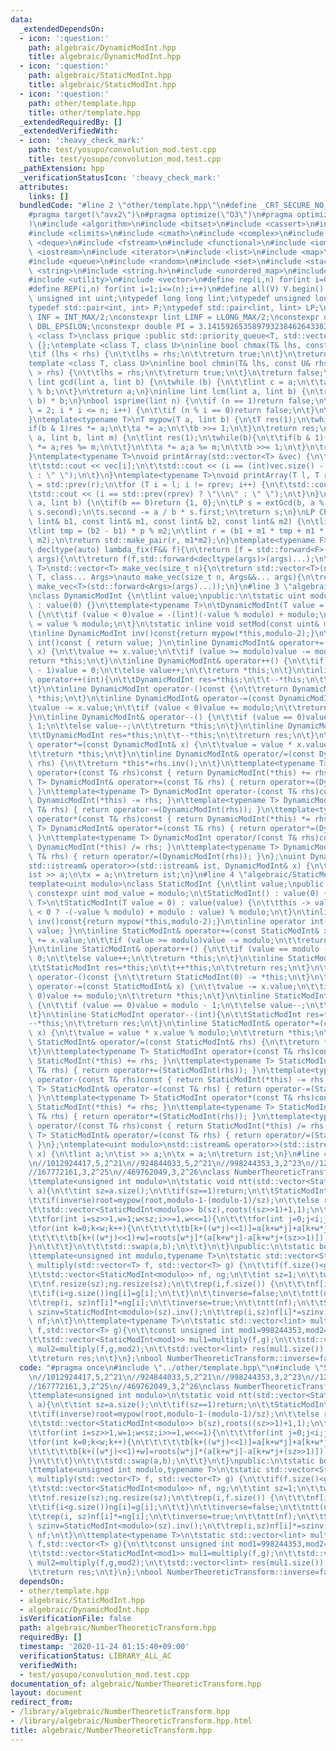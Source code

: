 ```yaml
---
data:
  _extendedDependsOn:
  - icon: ':question:'
    path: algebraic/DynamicModInt.hpp
    title: algebraic/DynamicModInt.hpp
  - icon: ':question:'
    path: algebraic/StaticModInt.hpp
    title: algebraic/StaticModInt.hpp
  - icon: ':question:'
    path: other/template.hpp
    title: other/template.hpp
  _extendedRequiredBy: []
  _extendedVerifiedWith:
  - icon: ':heavy_check_mark:'
    path: test/yosupo/convolution_mod.test.cpp
    title: test/yosupo/convolution_mod.test.cpp
  _pathExtension: hpp
  _verificationStatusIcon: ':heavy_check_mark:'
  attributes:
    links: []
  bundledCode: "#line 2 \"other/template.hpp\"\n#define _CRT_SECURE_NO_WARNINGS\n\
    #pragma target(\"avx2\")\n#pragma optimize(\"O3\")\n#pragma optimize(\"unroll-loops\"\
    )\n#include <algorithm>\n#include <bitset>\n#include <cassert>\n#include <cfloat>\n\
    #include <climits>\n#include <cmath>\n#include <complex>\n#include <ctime>\n#include\
    \ <deque>\n#include <fstream>\n#include <functional>\n#include <iomanip>\n#include\
    \ <iostream>\n#include <iterator>\n#include <list>\n#include <map>\n#include <memory>\n\
    #include <queue>\n#include <random>\n#include <set>\n#include <stack>\n#include\
    \ <string>\n#include <string.h>\n#include <unordered_map>\n#include <unordered_set>\n\
    #include <utility>\n#include <vector>\n#define rep(i,n) for(int i=0;i<(n);i++)\n\
    #define REP(i,n) for(int i=1;i<=(n);i++)\n#define all(V) V.begin(),V.end()\ntypedef\
    \ unsigned int uint;\ntypedef long long lint;\ntypedef unsigned long long ulint;\n\
    typedef std::pair<int, int> P;\ntypedef std::pair<lint, lint> LP;\nconstexpr int\
    \ INF = INT_MAX/2;\nconstexpr lint LINF = LLONG_MAX/2;\nconstexpr double eps =\
    \ DBL_EPSILON;\nconstexpr double PI = 3.141592653589793238462643383279;\ntemplate\
    \ <class T>\nclass prique :public std::priority_queue<T, std::vector<T>, std::greater<T>>\
    \ {};\ntemplate <class T, class U>\ninline bool chmax(T& lhs, const U& rhs) {\n\
    \tif (lhs < rhs) {\n\t\tlhs = rhs;\n\t\treturn true;\n\t}\n\treturn false;\n}\n\
    template <class T, class U>\ninline bool chmin(T& lhs, const U& rhs) {\n\tif (lhs\
    \ > rhs) {\n\t\tlhs = rhs;\n\t\treturn true;\n\t}\n\treturn false;\n}\ninline\
    \ lint gcd(lint a, lint b) {\n\twhile (b) {\n\t\tlint c = a;\n\t\ta = b; b = c\
    \ % b;\n\t}\n\treturn a;\n}\ninline lint lcm(lint a, lint b) {\n\treturn a / gcd(a,\
    \ b) * b;\n}\nbool isprime(lint n) {\n\tif (n == 1)return false;\n\tfor (int i\
    \ = 2; i * i <= n; i++) {\n\t\tif (n % i == 0)return false;\n\t}\n\treturn true;\n\
    }\ntemplate<typename T>\nT mypow(T a, lint b) {\n\tT res(1);\n\twhile(b){\n\t\t\
    if(b & 1)res *= a;\n\t\ta *= a;\n\t\tb >>= 1;\n\t}\n\treturn res;\n}\nlint modpow(lint\
    \ a, lint b, lint m) {\n\tlint res(1);\n\twhile(b){\n\t\tif(b & 1){\n\t\t\tres\
    \ *= a;res %= m;\n\t\t}\n\t\ta *= a;a %= m;\n\t\tb >>= 1;\n\t}\n\treturn res;\n\
    }\ntemplate<typename T>\nvoid printArray(std::vector<T> &vec) {\n\trep(i, vec.size()){\n\
    \t\tstd::cout << vec[i];\n\t\tstd::cout << (i == (int)vec.size() - 1 ? \"\\n\"\
    \ : \" \");\n\t}\n}\ntemplate<typename T>\nvoid printArray(T l, T r) {\n\tT rprev\
    \ = std::prev(r);\n\tfor (T i = l; i != rprev; i++) {\n\t\tstd::cout << *i;\n\t\
    \tstd::cout << (i == std::prev(rprev) ? \"\\n\" : \" \");\n\t}\n}\nLP extGcd(lint\
    \ a, lint b) {\n\tif(b == 0)return {1, 0};\n\tLP s = extGcd(b, a % b);\n\tstd::swap(s.first,\
    \ s.second);\n\ts.second -= a / b * s.first;\n\treturn s;\n}\nLP ChineseRem(const\
    \ lint& b1, const lint& m1, const lint& b2, const lint& m2) {\n\tlint p = extGcd(m1,m2).first;\n\
    \tlint tmp = (b2 - b1) * p % m2;\n\tlint r = (b1 + m1 * tmp + m1 * m2) % (m1 *\
    \ m2);\n\treturn std::make_pair(r, m1*m2);\n}\ntemplate<typename F>\ninline constexpr\
    \ decltype(auto) lambda_fix(F&& f){\n\treturn [f = std::forward<F>(f)](auto&&...\
    \ args){\n\t\treturn f(f,std::forward<decltype(args)>(args)...);\n\t};\n}\ntemplate<typename\
    \ T>\nstd::vector<T> make_vec(size_t n){\n\treturn std::vector<T>(n);\n}\ntemplate<typename\
    \ T, class... Args>\nauto make_vec(size_t n, Args&&... args){\n\treturn std::vector<decltype(make_vec<T>(args...))>(n,\
    \ make_vec<T>(std::forward<Args>(args)...));\n}\n#line 3 \"algebraic/DynamicModInt.hpp\"\
    \nclass DynamicModInt {\n\tlint value;\npublic:\n\tstatic uint modulo;\n\tDynamicModInt()\
    \ : value(0) {}\n\ttemplate<typename T>\n\tDynamicModInt(T value = 0) : value(value)\
    \ {\n\t\tif (value < 0)value = -(lint)(-value % modulo) + modulo;\n\t\tthis->value\
    \ = value % modulo;\n\t}\n\tstatic inline void setMod(const uint& mod){modulo=mod;}\n\
    \tinline DynamicModInt inv()const{return mypow(*this,modulo-2);}\n\tinline operator\
    \ int()const { return value; }\n\tinline DynamicModInt& operator+=(const DynamicModInt&\
    \ x) {\n\t\tvalue += x.value;\n\t\tif (value >= modulo)value -= modulo;\n\t\t\
    return *this;\n\t}\n\tinline DynamicModInt& operator++() {\n\t\tif (value == modulo\
    \ - 1)value = 0;\n\t\telse value++;\n\t\treturn *this;\n\t}\n\tinline DynamicModInt\
    \ operator++(int){\n\t\tDynamicModInt res=*this;\n\t\t--*this;\n\t\treturn res;\n\
    \t}\n\tinline DynamicModInt operator-()const {\n\t\treturn DynamicModInt(0) -=\
    \ *this;\n\t}\n\tinline DynamicModInt& operator-=(const DynamicModInt& x) {\n\t\
    \tvalue -= x.value;\n\t\tif (value < 0)value += modulo;\n\t\treturn *this;\n\t\
    }\n\tinline DynamicModInt& operator--() {\n\t\tif (value == 0)value = modulo -\
    \ 1;\n\t\telse value--;\n\t\treturn *this;\n\t}\n\tinline DynamicModInt operator--(int){\n\
    \t\tDynamicModInt res=*this;\n\t\t--*this;\n\t\treturn res;\n\t}\n\tinline DynamicModInt&\
    \ operator*=(const DynamicModInt& x) {\n\t\tvalue = value * x.value % modulo;\n\
    \t\treturn *this;\n\t}\n\tinline DynamicModInt& operator/=(const DynamicModInt&\
    \ rhs) {\n\t\treturn *this*=rhs.inv();\n\t}\n\ttemplate<typename T> DynamicModInt\
    \ operator+(const T& rhs)const { return DynamicModInt(*this) += rhs; }\n\ttemplate<typename\
    \ T> DynamicModInt& operator+=(const T& rhs) { return operator+=(DynamicModInt(rhs));\
    \ }\n\ttemplate<typename T> DynamicModInt operator-(const T& rhs)const { return\
    \ DynamicModInt(*this) -= rhs; }\n\ttemplate<typename T> DynamicModInt& operator-=(const\
    \ T& rhs) { return operator-=(DynamicModInt(rhs)); }\n\ttemplate<typename T> DynamicModInt\
    \ operator*(const T& rhs)const { return DynamicModInt(*this) *= rhs; }\n\ttemplate<typename\
    \ T> DynamicModInt& operator*=(const T& rhs) { return operator*=(DynamicModInt(rhs));\
    \ }\n\ttemplate<typename T> DynamicModInt operator/(const T& rhs)const { return\
    \ DynamicModInt(*this) /= rhs; }\n\ttemplate<typename T> DynamicModInt& operator/=(const\
    \ T& rhs) { return operator/=(DynamicModInt(rhs)); }\n};\nuint DynamicModInt::modulo=1000000007;\n\
    std::istream& operator>>(std::istream& ist, DynamicModInt& x) {\n\tlint a;\n\t\
    ist >> a;\n\tx = a;\n\treturn ist;\n}\n#line 4 \"algebraic/StaticModInt.hpp\"\n\
    template<uint modulo>\nclass StaticModInt {\n\tlint value;\npublic:\n\tstatic\
    \ constexpr uint mod_value = modulo;\n\tStaticModInt() : value(0) {}\n\ttemplate<typename\
    \ T>\n\tStaticModInt(T value = 0) : value(value) {\n\t\tthis -> value = (value\
    \ < 0 ? -(-value % modulo) + modulo : value) % modulo;\n\t}\n\tinline StaticModInt\
    \ inv()const{return mypow(*this,modulo-2);}\n\tinline operator int()const { return\
    \ value; }\n\tinline StaticModInt& operator+=(const StaticModInt& x) {\n\t\tvalue\
    \ += x.value;\n\t\tif (value >= modulo)value -= modulo;\n\t\treturn *this;\n\t\
    }\n\tinline StaticModInt& operator++() {\n\t\tif (value == modulo - 1)value =\
    \ 0;\n\t\telse value++;\n\t\treturn *this;\n\t}\n\tinline StaticModInt operator++(int){\n\
    \t\tStaticModInt res=*this;\n\t\t++*this;\n\t\treturn res;\n\t}\n\tinline StaticModInt\
    \ operator-()const {\n\t\treturn StaticModInt(0) -= *this;\n\t}\n\tinline StaticModInt&\
    \ operator-=(const StaticModInt& x) {\n\t\tvalue -= x.value;\n\t\tif (value <\
    \ 0)value += modulo;\n\t\treturn *this;\n\t}\n\tinline StaticModInt& operator--()\
    \ {\n\t\tif (value == 0)value = modulo - 1;\n\t\telse value--;\n\t\treturn *this;\n\
    \t}\n\tinline StaticModInt operator--(int){\n\t\tStaticModInt res=*this;\n\t\t\
    --*this;\n\t\treturn res;\n\t}\n\tinline StaticModInt& operator*=(const StaticModInt&\
    \ x) {\n\t\tvalue = value * x.value % modulo;\n\t\treturn *this;\n\t}\n\tinline\
    \ StaticModInt& operator/=(const StaticModInt& rhs) {\n\t\treturn *this*=rhs.inv();\n\
    \t}\n\ttemplate<typename T> StaticModInt operator+(const T& rhs)const { return\
    \ StaticModInt(*this) += rhs; }\n\ttemplate<typename T> StaticModInt& operator+=(const\
    \ T& rhs) { return operator+=(StaticModInt(rhs)); }\n\ttemplate<typename T> StaticModInt\
    \ operator-(const T& rhs)const { return StaticModInt(*this) -= rhs; }\n\ttemplate<typename\
    \ T> StaticModInt& operator-=(const T& rhs) { return operator-=(StaticModInt(rhs));\
    \ }\n\ttemplate<typename T> StaticModInt operator*(const T& rhs)const { return\
    \ StaticModInt(*this) *= rhs; }\n\ttemplate<typename T> StaticModInt& operator*=(const\
    \ T& rhs) { return operator*=(StaticModInt(rhs)); }\n\ttemplate<typename T> StaticModInt\
    \ operator/(const T& rhs)const { return StaticModInt(*this) /= rhs; }\n\ttemplate<typename\
    \ T> StaticModInt& operator/=(const T& rhs) { return operator/=(StaticModInt(rhs));\
    \ }\n};\ntemplate<uint modulo>\nstd::istream& operator>>(std::istream& ist, StaticModInt<modulo>&\
    \ x) {\n\tlint a;\n\tist >> a;\n\tx = a;\n\treturn ist;\n}\n#line 4 \"algebraic/NumberTheoreticTransform.hpp\"\
    \n//1012924417,5,2^21\n//924844033,5,2^21\n//998244353,3,2^23\n//1224736769,3,2^24\n\
    //167772161,3,2^25\n//469762049,3,2^26\nclass NumberTheoreticTransform{\nprivate:\n\
    \ttemplate<unsigned int modulo>\n\tstatic void ntt(std::vector<StaticModInt<modulo>>&\
    \ a){\n\t\tint sz=a.size();\n\t\tif(sz==1)return;\n\t\tStaticModInt<modulo> root=modulo==924844033||modulo==1012924417?5:3;\n\
    \t\tif(inverse)root=mypow(root,modulo-1-(modulo-1)/sz);\n\t\telse root=mypow(root,(modulo-1)/sz);\n\
    \t\tstd::vector<StaticModInt<modulo>> b(sz),roots((sz>>1)+1,1);\n\t\trep(i,sz>>1)roots[i+1]=roots[i]*root;\n\
    \t\tfor(int i=sz>>1,w=1;w<sz;i>>=1,w<<=1){\n\t\t\tfor(int j=0;j<i;j++){\n\t\t\t\
    \tfor(int k=0;k<w;k++){\n\t\t\t\t\tb[k+((w*j)<<1)]=a[k+w*j]+a[k+w*j+(sz>>1)];\n\
    \t\t\t\t\tb[k+((w*j)<<1)+w]=roots[w*j]*(a[k+w*j]-a[k+w*j+(sz>>1)]);\n\t\t\t\t\
    }\n\t\t\t}\n\t\t\tstd::swap(a,b);\n\t\t}\n\t}\npublic:\n\tstatic bool inverse;\n\
    \ttemplate<unsigned int modulo,typename T>\n\tstatic std::vector<StaticModInt<modulo>>\
    \ multiply(std::vector<T> f, std::vector<T> g) {\n\t\tif(f.size()<g.size())std::swap(f,g);\n\
    \t\tstd::vector<StaticModInt<modulo>> nf, ng;\n\t\tint sz=1;\n\t\twhile (sz<f.size()+g.size())sz<<=1;\n\
    \t\tnf.resize(sz);ng.resize(sz);\n\t\trep(i,f.size()) {\n\t\t\tnf[i]=f[i];\n\t\
    \t\tif(i<g.size())ng[i]=g[i];\n\t\t}\n\t\tinverse=false;\n\t\tntt(nf);ntt(ng);\n\
    \t\trep(i, sz)nf[i]*=ng[i];\n\t\tinverse=true;\n\t\tntt(nf);\n\t\tStaticModInt<modulo>\
    \ szinv=StaticModInt<modulo>(sz).inv();\n\t\trep(i,sz)nf[i]*=szinv;\n\t\treturn\
    \ nf;\n\t}\n\ttemplate<typename T>\n\tstatic std::vector<lint> multiply_plain(std::vector<T>\
    \ f,std::vector<T> g){\n\t\tconst unsigned int mod1=998244353,mod2=1224736769;\n\
    \t\tstd::vector<StaticModInt<mod1>> mul1=multiply(f,g);\n\t\tstd::vector<StaticModInt<mod2>>\
    \ mul2=multiply(f,g,mod2);\n\t\tstd::vector<lint> res(mul1.size());\n\t\trep(i,mul1.size())res[i]=ChineseRem(mul1[i],mod1,mul2[i],mod2).first;\n\
    \t\treturn res;\n\t}\n};\nbool NumberTheoreticTransform::inverse=false;\n"
  code: "#pragma once\n#include \"../other/template.hpp\"\n#include \"StaticModInt.hpp\"\
    \n//1012924417,5,2^21\n//924844033,5,2^21\n//998244353,3,2^23\n//1224736769,3,2^24\n\
    //167772161,3,2^25\n//469762049,3,2^26\nclass NumberTheoreticTransform{\nprivate:\n\
    \ttemplate<unsigned int modulo>\n\tstatic void ntt(std::vector<StaticModInt<modulo>>&\
    \ a){\n\t\tint sz=a.size();\n\t\tif(sz==1)return;\n\t\tStaticModInt<modulo> root=modulo==924844033||modulo==1012924417?5:3;\n\
    \t\tif(inverse)root=mypow(root,modulo-1-(modulo-1)/sz);\n\t\telse root=mypow(root,(modulo-1)/sz);\n\
    \t\tstd::vector<StaticModInt<modulo>> b(sz),roots((sz>>1)+1,1);\n\t\trep(i,sz>>1)roots[i+1]=roots[i]*root;\n\
    \t\tfor(int i=sz>>1,w=1;w<sz;i>>=1,w<<=1){\n\t\t\tfor(int j=0;j<i;j++){\n\t\t\t\
    \tfor(int k=0;k<w;k++){\n\t\t\t\t\tb[k+((w*j)<<1)]=a[k+w*j]+a[k+w*j+(sz>>1)];\n\
    \t\t\t\t\tb[k+((w*j)<<1)+w]=roots[w*j]*(a[k+w*j]-a[k+w*j+(sz>>1)]);\n\t\t\t\t\
    }\n\t\t\t}\n\t\t\tstd::swap(a,b);\n\t\t}\n\t}\npublic:\n\tstatic bool inverse;\n\
    \ttemplate<unsigned int modulo,typename T>\n\tstatic std::vector<StaticModInt<modulo>>\
    \ multiply(std::vector<T> f, std::vector<T> g) {\n\t\tif(f.size()<g.size())std::swap(f,g);\n\
    \t\tstd::vector<StaticModInt<modulo>> nf, ng;\n\t\tint sz=1;\n\t\twhile (sz<f.size()+g.size())sz<<=1;\n\
    \t\tnf.resize(sz);ng.resize(sz);\n\t\trep(i,f.size()) {\n\t\t\tnf[i]=f[i];\n\t\
    \t\tif(i<g.size())ng[i]=g[i];\n\t\t}\n\t\tinverse=false;\n\t\tntt(nf);ntt(ng);\n\
    \t\trep(i, sz)nf[i]*=ng[i];\n\t\tinverse=true;\n\t\tntt(nf);\n\t\tStaticModInt<modulo>\
    \ szinv=StaticModInt<modulo>(sz).inv();\n\t\trep(i,sz)nf[i]*=szinv;\n\t\treturn\
    \ nf;\n\t}\n\ttemplate<typename T>\n\tstatic std::vector<lint> multiply_plain(std::vector<T>\
    \ f,std::vector<T> g){\n\t\tconst unsigned int mod1=998244353,mod2=1224736769;\n\
    \t\tstd::vector<StaticModInt<mod1>> mul1=multiply(f,g);\n\t\tstd::vector<StaticModInt<mod2>>\
    \ mul2=multiply(f,g,mod2);\n\t\tstd::vector<lint> res(mul1.size());\n\t\trep(i,mul1.size())res[i]=ChineseRem(mul1[i],mod1,mul2[i],mod2).first;\n\
    \t\treturn res;\n\t}\n};\nbool NumberTheoreticTransform::inverse=false;"
  dependsOn:
  - other/template.hpp
  - algebraic/StaticModInt.hpp
  - algebraic/DynamicModInt.hpp
  isVerificationFile: false
  path: algebraic/NumberTheoreticTransform.hpp
  requiredBy: []
  timestamp: '2020-11-24 01:15:40+09:00'
  verificationStatus: LIBRARY_ALL_AC
  verifiedWith:
  - test/yosupo/convolution_mod.test.cpp
documentation_of: algebraic/NumberTheoreticTransform.hpp
layout: document
redirect_from:
- /library/algebraic/NumberTheoreticTransform.hpp
- /library/algebraic/NumberTheoreticTransform.hpp.html
title: algebraic/NumberTheoreticTransform.hpp
---
```

